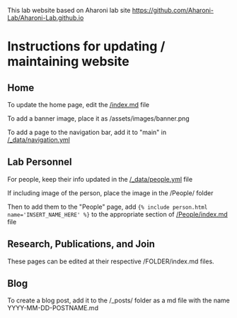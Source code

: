 This lab website based on Aharoni lab site https://github.com/Aharoni-Lab/Aharoni-Lab.github.io

# Instructions for updating / maintaining website

## Home

To update the home page, edit the [/index.md](https://github.com/bergmanlab/bergmanlab.github.io/blob/main/index.md) file

To add a banner image, place it as /assets/images/banner.png

To add a page to the navigation bar, add it to "main" in [/_data/navigation.yml](https://github.com/bergmanlab/bergmanlab.github.io/blob/main/_data/navigation.yml)

## Lab Personnel
For people, keep their info updated in the [/_data/people.yml](https://github.com/bergmanlab/bergmanlab.github.io/blob/main/_data/people.yml) file

If including image of the person, place the image in the /People/ folder

Then to add them to the "People" page, add `{% include person.html name='INSERT_NAME_HERE' %}` to the appropriate section of [/People/index.md](https://github.com/bergmanlab/bergmanlab.github.io/blob/main/People/index.md) file

## Research, Publications, and Join

These pages can be edited at their respective /FOLDER/index.md files.

## Blog

To create a blog post, add it to the /_posts/ folder as a md file with the name YYYY-MM-DD-POSTNAME.md